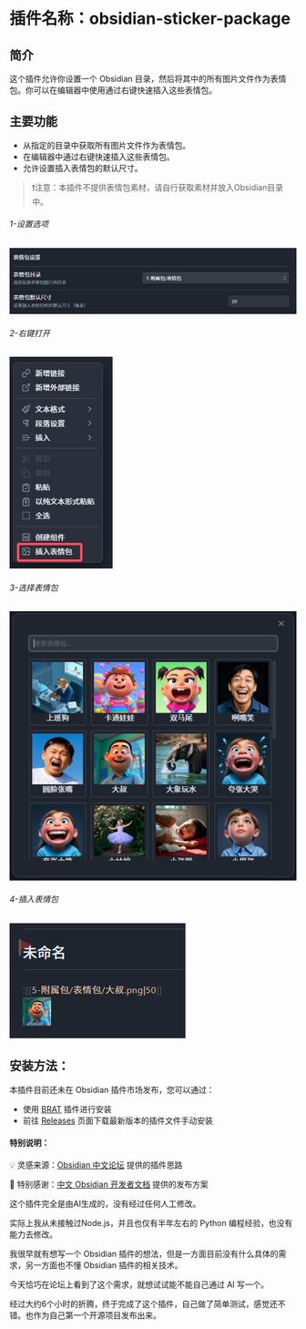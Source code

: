 # 插件名称：obsidian-sticker-package

## 简介

这个插件允许你设置一个 Obsidian 目录，然后将其中的所有图片文件作为表情包。你可以在编辑器中使用通过右键快速插入这些表情包。

## 主要功能

- 从指定的目录中获取所有图片文件作为表情包。
- 在编辑器中通过右键快速插入这些表情包。
- 允许设置插入表情包的默认尺寸。

> ❗注意：本插件不提供表情包素材，请自行获取素材并放入Obsidian目录中。

###### 1-设置选项
![1-设置选项](https://raw.githubusercontent.com/mlosun/obsidian-sticker-package/refs/heads/master/images/1-%E8%AE%BE%E7%BD%AE%E9%80%89%E9%A1%B9.png)

###### 2-右键打开
![2-右键打开](https://raw.githubusercontent.com/mlosun/obsidian-sticker-package/refs/heads/master/images/2-%E5%8F%B3%E9%94%AE%E6%89%93%E5%BC%80.png)

###### 3-选择表情包
![3-选择表情包](https://raw.githubusercontent.com/mlosun/obsidian-sticker-package/refs/heads/master/images/3-%E9%80%89%E6%8B%A9%E8%A1%A8%E6%83%85%E5%8C%85.png)

###### 4-插入表情包
![4-插入表情包](https://raw.githubusercontent.com/mlosun/obsidian-sticker-package/refs/heads/master/images/4-%E6%8F%92%E5%85%A5%E8%A1%A8%E6%83%85%E5%8C%85.png)

## 安装方法：

本插件目前还未在 Obsidian 插件市场发布，您可以通过：
- 使用 [BRAT](https://github.com/TfTHacker/obsidian42-brat) 插件进行安装
- 前往 [Releases](https://github.com/mlosun/obsidian-sticker-package/releases) 页面下载最新版本的插件文件手动安装

#### 特别说明：

💡 灵感来源：[Obsidian 中文论坛](https://forum-zh.obsidian.md/t/topic/48387) 提供的插件思路

🎉 特别感谢：[中文 Obsidian 开发者文档](https://github.com/LIUBINfighter/obsidian-dev-docs-zh) 提供的发布方案

这个插件完全是由AI生成的，没有经过任何人工修改。

实际上我从未接触过Node.js，并且也仅有半年左右的 Python 编程经验，也没有能力去修改。

我很早就有想写一个 Obsidian 插件的想法，但是一方面目前没有什么具体的需求，另一方面也不懂 Obsidian 插件的相关技术。

今天恰巧在论坛上看到了这个需求，就想试试能不能自己通过 AI 写一个。

经过大约6个小时的折腾，终于完成了这个插件，自己做了简单测试，感觉还不错。也作为自己第一个开源项目发布出来。